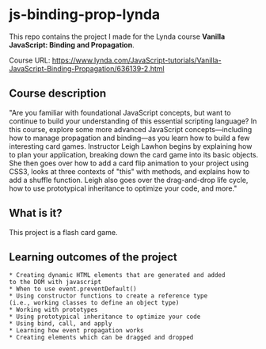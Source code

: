 # js-binding-prop-lynda

This repo contains the project I made for the Lynda course **Vanilla JavaScript: Binding and Propagation**.

Course URL: https://www.lynda.com/JavaScript-tutorials/Vanilla-JavaScript-Binding-Propagation/636139-2.html


## Course description

"Are you familiar with foundational JavaScript concepts, but want to continue to build your understanding of this essential scripting language? In this course, explore some more advanced JavaScript concepts—including how to manage propagation and binding—as you learn how to build a few interesting card games. Instructor Leigh Lawhon begins by explaining how to plan your application, breaking down the card game into its basic objects. She then goes over how to add a card flip animation to your project using CSS3, looks at three contexts of "this" with methods, and explains how to add a shuffle function. Leigh also goes over the drag-and-drop life cycle, how to use prototypical inheritance to optimize your code, and more."


## What is it?

This project is a flash card game.


## Learning outcomes of the project

	* Creating dynamic HTML elements that are generated and added 
	to the DOM with javascript
	* When to use event.preventDefault()
	* Using constructor functions to create a reference type 
	(i.e., working classes to define an object type)
	* Working with prototypes
	* Using prototypical inheritance to optimize your code
	* Using bind, call, and apply
	* Learning how event propagation works
	* Creating elements which can be dragged and dropped